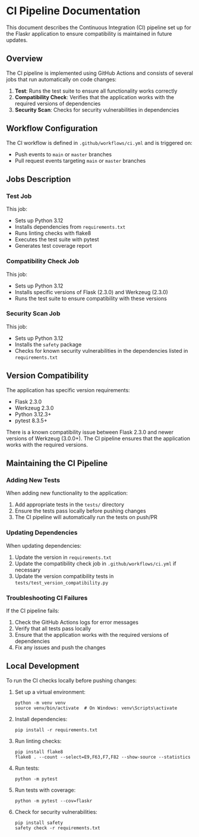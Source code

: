 # CI Pipeline Documentation

This document describes the Continuous Integration (CI) pipeline set up for the Flaskr application to ensure compatibility is maintained in future updates.

## Overview

The CI pipeline is implemented using GitHub Actions and consists of several jobs that run automatically on code changes:

1. **Test**: Runs the test suite to ensure all functionality works correctly
2. **Compatibility Check**: Verifies that the application works with the required versions of dependencies
3. **Security Scan**: Checks for security vulnerabilities in dependencies

## Workflow Configuration

The CI workflow is defined in `.github/workflows/ci.yml` and is triggered on:
- Push events to `main` or `master` branches
- Pull request events targeting `main` or `master` branches

## Jobs Description

### Test Job

This job:
- Sets up Python 3.12
- Installs dependencies from `requirements.txt`
- Runs linting checks with flake8
- Executes the test suite with pytest
- Generates test coverage report

### Compatibility Check Job

This job:
- Sets up Python 3.12
- Installs specific versions of Flask (2.3.0) and Werkzeug (2.3.0)
- Runs the test suite to ensure compatibility with these versions

### Security Scan Job

This job:
- Sets up Python 3.12
- Installs the `safety` package
- Checks for known security vulnerabilities in the dependencies listed in `requirements.txt`

## Version Compatibility

The application has specific version requirements:
- Flask 2.3.0
- Werkzeug 2.3.0
- Python 3.12.3+
- pytest 8.3.5+

There is a known compatibility issue between Flask 2.3.0 and newer versions of Werkzeug (3.0.0+). The CI pipeline ensures that the application works with the required versions.

## Maintaining the CI Pipeline

### Adding New Tests

When adding new functionality to the application:
1. Add appropriate tests in the `tests/` directory
2. Ensure the tests pass locally before pushing changes
3. The CI pipeline will automatically run the tests on push/PR

### Updating Dependencies

When updating dependencies:
1. Update the version in `requirements.txt`
2. Update the compatibility check job in `.github/workflows/ci.yml` if necessary
3. Update the version compatibility tests in `tests/test_version_compatibility.py`

### Troubleshooting CI Failures

If the CI pipeline fails:
1. Check the GitHub Actions logs for error messages
2. Verify that all tests pass locally
3. Ensure that the application works with the required versions of dependencies
4. Fix any issues and push the changes

## Local Development

To run the CI checks locally before pushing changes:

1. Set up a virtual environment:
   ```
   python -m venv venv
   source venv/bin/activate  # On Windows: venv\Scripts\activate
   ```

2. Install dependencies:
   ```
   pip install -r requirements.txt
   ```

3. Run linting checks:
   ```
   pip install flake8
   flake8 . --count --select=E9,F63,F7,F82 --show-source --statistics
   ```

4. Run tests:
   ```
   python -m pytest
   ```

5. Run tests with coverage:
   ```
   python -m pytest --cov=flaskr
   ```

6. Check for security vulnerabilities:
   ```
   pip install safety
   safety check -r requirements.txt
   ```
